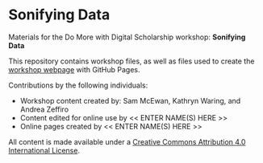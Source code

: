 # Sonifying Data
Materials for the Do More with Digital Scholarship workshop: **Sonifying Data**  

This repository contains workshop files, as well as files used to create the [workshop webpage](https://scds.github.io/<<enter_site_url>>) with GitHub Pages. 

Contributions by the following individuals: 
- Workshop content created by: Sam McEwan, Kathryn Waring, and Andrea Zeffiro
- Content edited for online use by << ENTER NAME(S) HERE >> 
- Online pages created by << ENTER NAME(S) HERE >> 

All content is made available under a [Creative Commons Attribution 4.0 International License](https://creativecommons.org/licenses/by/4.0/). 
